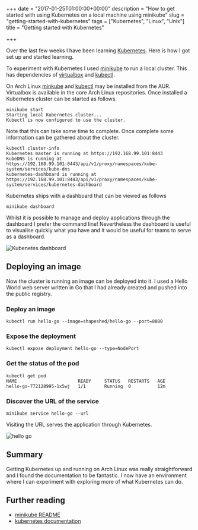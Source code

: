 +++
date = "2017-01-25T01:00:00+00:00"
description = "How to get started with using Kubernetes on a local machine using minikube"
slug = "getting-started-with-kubernetes"
tags = ["Kubernetes", "Linux", "Unix"]
title = "Getting started with Kubernetes"

+++

Over the last few weeks I have been learning [Kubernetes][1]. Here is how I got set up and started learning.

To experiment with Kubernetes I used [minikube][2] to run a local cluster. This has dependencies of [virtualbox][3] and [kubectl][4].

On Arch Linux [minkube][5] and [kubectl][4] may be installed from the AUR. Virtualbox is available in the core Arch Linux repositories. Once installed a Kubernetes cluster can be started as follows.

    minikube start
    Starting local Kubernetes cluster...
    Kubectl is now configured to use the cluster.

Note that this can take some time to complete. Once complete some information can be gathered about the cluster.

    kubectl cluster-info
    Kubernetes master is running at https://192.168.99.101:8443
    KubeDNS is running at https://192.168.99.101:8443/api/v1/proxy/namespaces/kube-system/services/kube-dns
    kubernetes-dashboard is running at https://192.168.99.101:8443/api/v1/proxy/namespaces/kube-system/services/kubernetes-dashboard

Kubernetes ships with a dashboard that can be viewed as follows

    minikube dashboard

Whilst it is possible to manage and deploy applications through the dashboard I prefer the command line! Nevertheless the dashboard is useful to visualise quickly what you have and it would be useful for teams to serve as a dashboard.

![Kubenetes dashboard][8]

## Deploying an image

Now the cluster is running an image can be deployed into it. I used a Hello World web server written in Go that I had already created and pushed into the public registry.

### Deploy an image

    kubectl run hello-go --image=shapeshed/hello-go --port=8080

### Expose the deployment

    kubectl expose deployment hello-go --type=NodePort

### Get the status of the pod

    kubectl get pod
    NAME                       READY     STATUS   RESTARTS   AGE
    hello-go-772128995-1x5wj   1/1       Running  0          12m

### Discover the URL of the service

    minikube service hello-go --url

Visiting the URL serves the application through Kubernetes.

![hello go][9]

## Summary

Getting Kubernetes up and running on Arch Linux was really straightforward and I found the documentation to be fantastic. I now have an environment where I can experiment with exploring more of what Kubernetes can do. 

## Further reading

* [minikube README][6]
* [kubernetes documentation][7]
    
[1]: https://kubernetes.io/
[2]: https://github.com/kubernetes/minikube
[3]: https://www.virtualbox.org/
[4]: https://aur.archlinux.org/packages/kubectl-bin/
[5]: https://aur.archlinux.org/packages/minikube/
[6]: https://github.com/kubernetes/minikube/blob/master/README.md
[7]: https://kubernetes.io/docs/
[8]: /images/articles/kubernetes-dashboard.png "Kubernetes dashboard"
[9]: /images/articles/hello-go.png "Hello Go web server"



